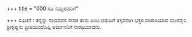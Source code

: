 +++
title = "000 ಸೂ ನಮ್ಬಿದವರಿಗೆ"

+++
ಸೂಚನೆ : ತನ್ನನ್ನು ನಂಬಿದವರ ಸೇವಕ ತಾನು ಎಂಬ ಬಿರುದಿಗೆ ತಕ್ಕವನಾಗಿ ಭಕ್ತರ ಸಂಸಾರಿಯಾದ ಮುರವೈರಿ ಶ್ರೀಕೃಷ್ಣನು ಪ್ರೀತಿಯಿಂದೊಪ್ಪಿ ಅರ್ಜುನನಿಗೆ ಸಾರಥಿಯಾದನು.